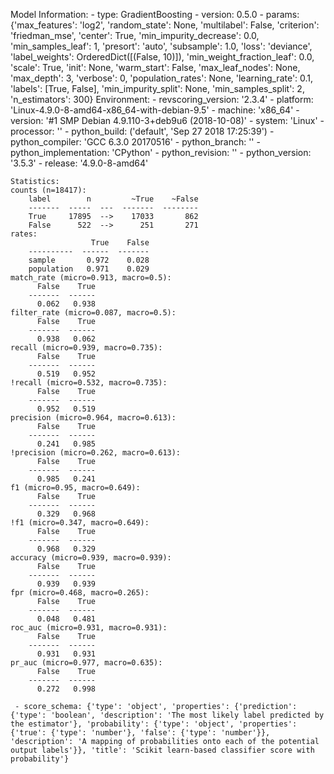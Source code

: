 Model Information:
	 - type: GradientBoosting
	 - version: 0.5.0
	 - params: {'max_features': 'log2', 'random_state': None, 'multilabel': False, 'criterion': 'friedman_mse', 'center': True, 'min_impurity_decrease': 0.0, 'min_samples_leaf': 1, 'presort': 'auto', 'subsample': 1.0, 'loss': 'deviance', 'label_weights': OrderedDict([(False, 10)]), 'min_weight_fraction_leaf': 0.0, 'scale': True, 'init': None, 'warm_start': False, 'max_leaf_nodes': None, 'max_depth': 3, 'verbose': 0, 'population_rates': None, 'learning_rate': 0.1, 'labels': [True, False], 'min_impurity_split': None, 'min_samples_split': 2, 'n_estimators': 300}
	Environment:
	 - revscoring_version: '2.3.4'
	 - platform: 'Linux-4.9.0-8-amd64-x86_64-with-debian-9.5'
	 - machine: 'x86_64'
	 - version: '#1 SMP Debian 4.9.110-3+deb9u6 (2018-10-08)'
	 - system: 'Linux'
	 - processor: ''
	 - python_build: ('default', 'Sep 27 2018 17:25:39')
	 - python_compiler: 'GCC 6.3.0 20170516'
	 - python_branch: ''
	 - python_implementation: 'CPython'
	 - python_revision: ''
	 - python_version: '3.5.3'
	 - release: '4.9.0-8-amd64'
	
	Statistics:
	counts (n=18417):
		label        n         ~True    ~False
		-------  -----  ---  -------  --------
		True     17895  -->    17033       862
		False      522  -->      251       271
	rates:
		              True    False
		----------  ------  -------
		sample       0.972    0.028
		population   0.971    0.029
	match_rate (micro=0.913, macro=0.5):
		  False    True
		-------  ------
		  0.062   0.938
	filter_rate (micro=0.087, macro=0.5):
		  False    True
		-------  ------
		  0.938   0.062
	recall (micro=0.939, macro=0.735):
		  False    True
		-------  ------
		  0.519   0.952
	!recall (micro=0.532, macro=0.735):
		  False    True
		-------  ------
		  0.952   0.519
	precision (micro=0.964, macro=0.613):
		  False    True
		-------  ------
		  0.241   0.985
	!precision (micro=0.262, macro=0.613):
		  False    True
		-------  ------
		  0.985   0.241
	f1 (micro=0.95, macro=0.649):
		  False    True
		-------  ------
		  0.329   0.968
	!f1 (micro=0.347, macro=0.649):
		  False    True
		-------  ------
		  0.968   0.329
	accuracy (micro=0.939, macro=0.939):
		  False    True
		-------  ------
		  0.939   0.939
	fpr (micro=0.468, macro=0.265):
		  False    True
		-------  ------
		  0.048   0.481
	roc_auc (micro=0.931, macro=0.931):
		  False    True
		-------  ------
		  0.931   0.931
	pr_auc (micro=0.977, macro=0.635):
		  False    True
		-------  ------
		  0.272   0.998
	
	 - score_schema: {'type': 'object', 'properties': {'prediction': {'type': 'boolean', 'description': 'The most likely label predicted by the estimator'}, 'probability': {'type': 'object', 'properties': {'true': {'type': 'number'}, 'false': {'type': 'number'}}, 'description': 'A mapping of probabilities onto each of the potential output labels'}}, 'title': 'Scikit learn-based classifier score with probability'}

